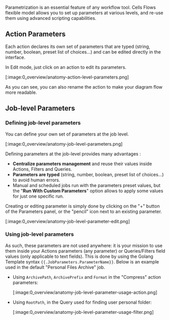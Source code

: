 Parametrization is an essential feature of any workflow tool. Cells Flows flexible model allows you to set up parameters at various levels, and re-use them using advanced scripting capabilities.

## Action Parameters

Each action declares its own set of parameters that are typed (string, number, boolean, preset list of choices...) and can be edited directly in the interface.

In Edit mode, just click on an action to edit its parameters.

[:image:0_overview/anatomy-action-level-parameters.png]

As you can see, you can also rename the action to make your diagram flow more readable.
## Job-level Parameters

### Defining job-level parameters

You can define your own set of parameters at the job level. 

[:image:0_overview/anatomy-job-level-parameters.png]

Defining parameters at the job-level provides many advantages : 

 - **Centralize parameters management** and reuse their values inside Actions, Filters and Queries.
 - **Parameters are typed** (string, number, boolean, preset list of choices...) to avoid human errors.
 - Manual and scheduled jobs run with the parameters preset values, but the "**Run With Custom Parameters**" option allows to apply some values for just one specific run. 

Creating or editing parameter is simply done by clicking on the "+" button of the Parameters panel, or the "pencil" icon next to an existing parameter.

[:image:0_overview/anatomy-job-level-parameter-edit.png]

### Using job-level parameters

As such, these parameters are not used anywhere: it is your mission to use them inside your Actions parameters (any parameter) or Queries/Filters field values (only applicable to text fields).  This is done by using the Golang Template syntax `{{.JobParameters.ParameterName}}`. Below is an example used in the default "Personal Files Archive" job. 

 - Using `ArchivePath`, `ArchivePrefix` and `Format` in the "Compress" action parameters:

   [:image:0_overview/anatomy-job-level-parameter-usage-action.png]

    


 - Using `RootPath`, in the Query used for finding user personal folder:

   [:image:0_overview/anatomy-job-level-parameter-usage-filter.png]